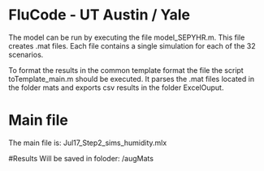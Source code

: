 # FluCode - UT Austin / Yale
The model can be run by executing the file model_SEPYHR.m.
This file creates .mat files. Each file contains a single simulation for each of the 32 scenarios.

To format the results in the common template format the file the script toTemplate_main.m should be executed. It parses the .mat files located in the folder mats and exports csv results in the folder ExcelOuput.


# Main file
The main file is: Jul17_Step2_sims_humidity.mlx

#Results 
Will be saved in foloder: /augMats
